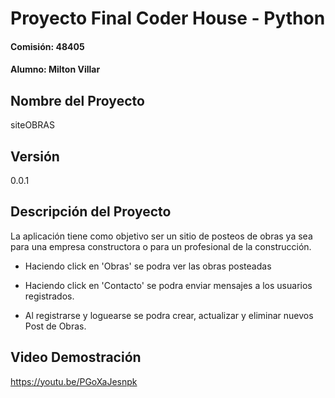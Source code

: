 # Proyecto Final Coder House - Python
#### Comisión: 48405
#### Alumno: Milton Villar

## Nombre del Proyecto
siteOBRAS

## Versión
0.0.1

## Descripción del Proyecto
La aplicación tiene como objetivo ser un sitio de posteos de obras ya sea para una empresa constructora o para un profesional de la construcción.

- Haciendo click en 'Obras' se podra ver las obras posteadas

- Haciendo click en 'Contacto' se podra enviar mensajes a los usuarios registrados.

- Al registrarse y loguearse se podra crear, actualizar y eliminar nuevos Post de Obras.

## Video Demostración

https://youtu.be/PGoXaJesnpk